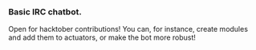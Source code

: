 ### Basic IRC chatbot.
Open for hacktober contributions!
You can, for instance, create modules and add them to actuators, or make the bot more robust!  

